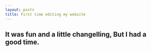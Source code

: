 ```yaml
---
layout: posts
title: First time editing my website
---
```

It was fun and a little changelling, But I had a good time.
---

